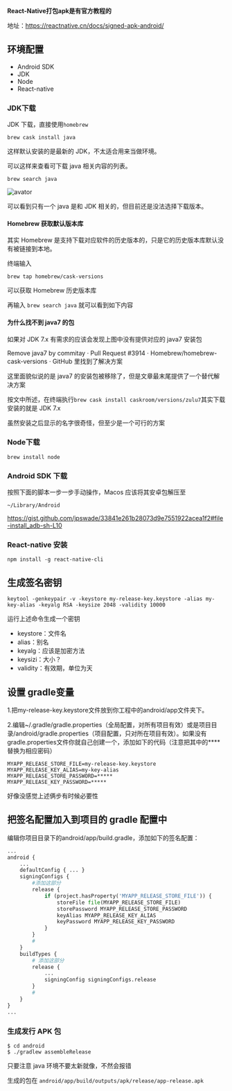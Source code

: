 **React-Native打包apk是有官方教程的**

地址：https://reactnative.cn/docs/signed-apk-android/


## 环境配置

+ Android SDK
+ JDK
+ Node
+ React-native

### JDK下载
JDK 下载，直接使用`homebrew`
```
brew cask install java
```
这样默认安装的是最新的 JDK，不太适合用来当做环境。

可以这样来查看可下载 java 相关内容的列表。
```
brew search java
```

![avator](../pic/homebrew-java-list.png)

可以看到只有一个 java 是和 JDK 相关的，但目前还是没法选择下载版本。
#### Homebrew 获取默认版本库
其实 Homebrew 是支持下载对应软件的历史版本的，只是它的历史版本库默认没有被链接到本地。

终端输入
```
brew tap homebrew/cask-versions
```
可以获取 Homebrew 历史版本库

再输入 `brew search java` 就可以看到如下内容

#### 为什么找不到 java7 的包

如果对 JDK 7.x 有需求的应该会发现上图中没有提供对应的 java7 安装包

Remove java7 by commitay · Pull Request #3914 · Homebrew/homebrew-cask-versions · GitHub 里找到了解决方案

这里面貌似说的是 java7 的安装包被移除了，但是文章最末尾提供了一个替代解决方案

按文中所述，在终端执行`brew cask install caskroom/versions/zulu7`其实下载安装的就是 JDK 7.x

虽然安装之后显示的名字很奇怪，但至少是一个可行的方案

### Node下载

```
brew install node
```

### Android SDK 下载
按照下面的脚本一步一步手动操作，Macos 应该将其安卓包解压至
```
~/Library/Android
```
https://gist.github.com/jpswade/33841e261b28073d9e7551922acea1f2#file-install_adb-sh-L10

### React-native 安装
```
npm install -g react-native-cli
```



## 生成签名密钥
```
keytool -genkeypair -v -keystore my-release-key.keystore -alias my-key-alias -keyalg RSA -keysize 2048 -validity 10000
```
运行上述命令生成一个密钥

+ keystore：文件名
+ alias：别名
+ keyalg：应该是加密方法
+ keysizi：大小？
+ validity：有效期，单位为天

## 设置 gradle变量

1.把my-release-key.keystore文件放到你工程中的android/app文件夹下。

2.编辑~/.gradle/gradle.properties（全局配置，对所有项目有效）或是项目目录/android/gradle.properties（项目配置，只对所在项目有效）。如果没有gradle.properties文件你就自己创建一个，添加如下的代码（注意把其中的****替换为相应密码）

```
MYAPP_RELEASE_STORE_FILE=my-release-key.keystore
MYAPP_RELEASE_KEY_ALIAS=my-key-alias
MYAPP_RELEASE_STORE_PASSWORD=*****
MYAPP_RELEASE_KEY_PASSWORD=*****
```

好像没感觉上述俩步有时候必要性


## 把签名配置加入到项目的 gradle 配置中

编辑你项目目录下的android/app/build.gradle，添加如下的签名配置：
```python
...
android {
    ...
    defaultConfig { ... }
    signingConfigs {
        #添加这部分
        release {
            if (project.hasProperty('MYAPP_RELEASE_STORE_FILE')) {
                storeFile file(MYAPP_RELEASE_STORE_FILE)
                storePassword MYAPP_RELEASE_STORE_PASSWORD
                keyAlias MYAPP_RELEASE_KEY_ALIAS
                keyPassword MYAPP_RELEASE_KEY_PASSWORD
            }
        }
        #
    }
    buildTypes {
        # 添加这部分
        release {
            ...
            signingConfig signingConfigs.release
        }
        #
    }
}
...
```

### 生成发行 APK 包

```shell
$ cd android
$ ./gradlew assembleRelease
```

只要注意 java 环境不要太新就像，不然会报错

生成的包在 `android/app/build/outputs/apk/release/app-release.apk`
